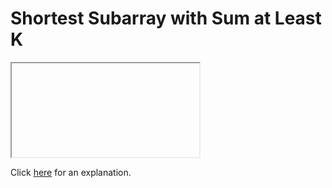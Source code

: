 # Shortest Subarray with Sum at Least K 

<iframe></iframe>

Click [here](Explanation.md) for an explanation.

